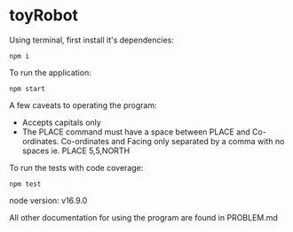 # toyRobot

Using terminal, first install it's dependencies:

<code>npm i</code>

To run the application:

<code>npm start</code>

A few caveats to operating the program:

- Accepts capitals only
- The PLACE command must have a space between PLACE and Co-ordinates. Co-ordinates and Facing only separated by a comma with no spaces ie. PLACE 5,5,NORTH

To run the tests with code coverage:

<code>npm test</code>

node version: v16.9.0


All other documentation for using the program are found in PROBLEM.md